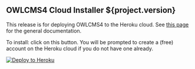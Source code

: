## OWLCMS4 Cloud Installer ${project.version}

This release is for deploying OWLCMS4 to the Heroku cloud.  See [this page](https://${env.REPO_OWNER}.github.io/${env.O_REPO_NAME}/#/index) for the general documentation.

To install: click on this button.  You will be prompted to create a (free) account on the Heroku cloud if you do not have one already.

[![Deploy to Heroku](https://www.herokucdn.com/deploy/button.png)](https://heroku.com/deploy?template=https://github.com/${env.REPO_OWNER}/${env.H_REPO_NAME}/tree/${project.version})